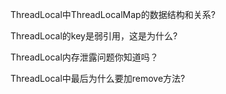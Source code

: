 ThreadLocal中ThreadLocalMap的数据结构和关系?

ThreadLocal的key是弱引用，这是为什么?

ThreadLocal内存泄露问题你知道吗？

ThreadLocal中最后为什么要加remove方法?